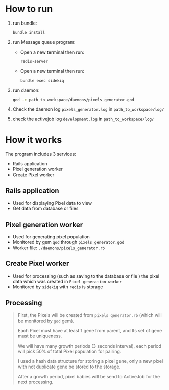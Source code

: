 # How to run

1. run bundle:
    ```bash
    bundle install
    ```

2. run Message queue program:
    - Open a new terminal then run:
        ```bash
        redis-server
        ```
    - Open a new terminal then run:
        ```bash
        bundle exec sidekiq
        ```

3. run daemon:
    ```bash
    god -c path_to_workspace/daemons/pixels_generator.god
    ```

4. Check the daemon log `pixels_generator.log` in `path_to_workspace/log/`

5. check the activejob log `development.log` in `path_to_workspace/log/`

# How it works

The program includes 3 services:
- Rails application
- Pixel generation worker
- Create Pixel worker

## Rails application
- Used for displaying Pixel data to view
- Get data from database or files

## Pixel generation worker
- Used for generating pixel population
- Monitored by gem `god` through `pixels_generator.god`
- Worker file: `./daemons/pixels_generator.rb`

## Create Pixel worker
- Used for processing (such as saving to the database or file ) the pixel data which was created in `Pixel generation worker`
- Monitored by `sidekiq` with `redis` is storage

## Processing

> First, the Pixels will be created from `pixels_generator.rb` (which will be monitored by `god` gem).
>
> Each Pixel must have at least 1 gene from parent, and Its set of gene must be uniqueness.
>
> We will have many growth periods (3 seconds interval), each period will pick 50% of total Pixel population for pairing.
>
> I used a hash data structure for storing a pixel gene, only a new pixel with not duplicate gene be stored to the storage.
>
> After a growth period, pixel babies will be send to ActiveJob for the next processing.
